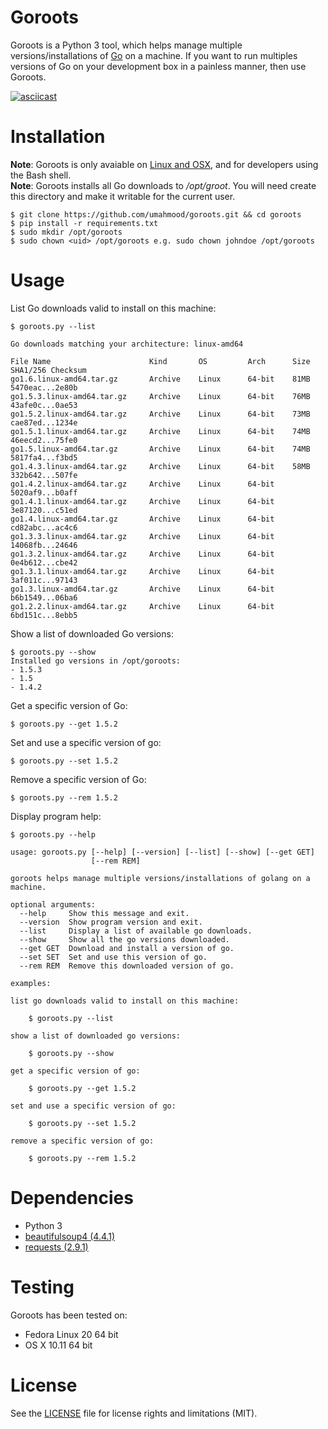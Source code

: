 # Goroots

Goroots is a Python 3 tool, which helps manage multiple versions/installations of 
[Go](https://golang.org) on a machine. If you want to run multiples versions of Go 
on your development box in a painless manner, then use Goroots. 

[![asciicast](https://asciinema.org/a/38483.png)](https://asciinema.org/a/38483)

# Installation

**Note**: Goroots is only avaiable on [Linux and OSX](#testing), and for developers using the Bash shell.<br/>
**Note**: Goroots installs all Go downloads to */opt/groot*. You will need create this directory and make it writable for the current user.

    $ git clone https://github.com/umahmood/goroots.git && cd goroots
    $ pip install -r requirements.txt
    $ sudo mkdir /opt/goroots
    $ sudo chown <uid> /opt/goroots e.g. sudo chown johndoe /opt/goroots

# Usage

List Go downloads valid to install on this machine:

    $ goroots.py --list

    Go downloads matching your architecture: linux-amd64

    File Name                      Kind       OS         Arch      Size   SHA1/256 Checksum
    go1.6.linux-amd64.tar.gz       Archive    Linux      64-bit    81MB   5470eac...2e80b
    go1.5.3.linux-amd64.tar.gz     Archive    Linux      64-bit    76MB   43afe0c...0ae53
    go1.5.2.linux-amd64.tar.gz     Archive    Linux      64-bit    73MB   cae87ed...1234e
    go1.5.1.linux-amd64.tar.gz     Archive    Linux      64-bit    74MB   46eecd2...75fe0
    go1.5.linux-amd64.tar.gz       Archive    Linux      64-bit    74MB   5817fa4...f3bd5
    go1.4.3.linux-amd64.tar.gz     Archive    Linux      64-bit    58MB   332b642...507fe
    go1.4.2.linux-amd64.tar.gz     Archive    Linux      64-bit           5020af9...b0aff
    go1.4.1.linux-amd64.tar.gz     Archive    Linux      64-bit           3e87120...c51ed
    go1.4.linux-amd64.tar.gz       Archive    Linux      64-bit           cd82abc...ac4c6
    go1.3.3.linux-amd64.tar.gz     Archive    Linux      64-bit           14068fb...24646
    go1.3.2.linux-amd64.tar.gz     Archive    Linux      64-bit           0e4b612...cbe42
    go1.3.1.linux-amd64.tar.gz     Archive    Linux      64-bit           3af011c...97143
    go1.3.linux-amd64.tar.gz       Archive    Linux      64-bit           b6b1549...06ba6
    go1.2.2.linux-amd64.tar.gz     Archive    Linux      64-bit           6bd151c...8ebb5

Show a list of downloaded Go versions:

    $ goroots.py --show
    Installed go versions in /opt/goroots:
    - 1.5.3
    - 1.5
    - 1.4.2

Get a specific version of Go:

    $ goroots.py --get 1.5.2


Set and use a specific version of go:

    $ goroots.py --set 1.5.2

Remove a specific version of Go:

    $ goroots.py --rem 1.5.2 

Display program help:

    $ goroots.py --help
        
    usage: goroots.py [--help] [--version] [--list] [--show] [--get GET]
                      [--rem REM]

    goroots helps manage multiple versions/installations of golang on a machine.

    optional arguments:
      --help     Show this message and exit.
      --version  Show program version and exit.
      --list     Display a list of available go downloads.
      --show     Show all the go versions downloaded.
      --get GET  Download and install a version of go.
      --set SET  Set and use this version of go.
      --rem REM  Remove this downloaded version of go.

    examples:

    list go downloads valid to install on this machine:

        $ goroots.py --list

    show a list of downloaded go versions:

        $ goroots.py --show

    get a specific version of go:

        $ goroots.py --get 1.5.2

    set and use a specific version of go:

        $ goroots.py --set 1.5.2

    remove a specific version of go:

        $ goroots.py --rem 1.5.2

# Dependencies

- Python 3 
- [beautifulsoup4 (4.4.1)](http://www.crummy.com/software/BeautifulSoup/bs4/doc/)
- [requests (2.9.1)](http://docs.python-requests.org/en/master/)

# Testing

Goroots has been tested on:

- Fedora Linux 20 64 bit
- OS X 10.11 64 bit

# License

See the [LICENSE](LICENSE.md) file for license rights and limitations (MIT).
